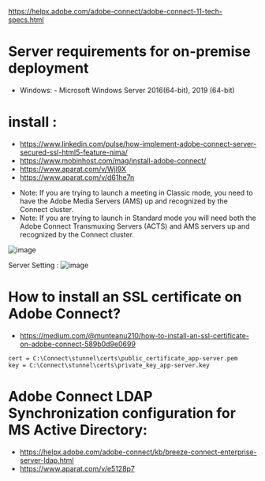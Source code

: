 
https://helpx.adobe.com/adobe-connect/adobe-connect-11-tech-specs.html
# Server requirements for on-premise deployment
   * Windows:
         - Microsoft Windows Server 2016(64-bit), 2019 (64-bit)

# install :
- https://www.linkedin.com/pulse/how-implement-adobe-connect-server-secured-ssl-html5-feature-nima/
- https://www.mobinhost.com/mag/install-adobe-connect/
- https://www.aparat.com/v/Wjl9X
- https://www.aparat.com/v/d61he7n

* Note: If you are trying to launch a meeting in Classic mode, you need to have the Adobe Media Servers (AMS) up and recognized by the Connect cluster.
* Note: If you are trying to launch in Standard mode you will need both the Adobe Connect Transmuxing Servers (ACTS) and AMS servers up and recognized by the Connect cluster. 

![image](https://github.com/user-attachments/assets/6447c653-b33f-4146-ad13-e5f0bd4ac524)

Server Setting :
![image](https://github.com/user-attachments/assets/e1120c52-e049-4865-9881-69bdcc849601)


# How to install an SSL certificate on Adobe Connect?
- https://medium.com/@munteanu210/how-to-install-an-ssl-certificate-on-adobe-connect-589b0d9e0699
```
cert = C:\Connect\stunnel\certs\public_certificate_app-server.pem
key = C:\Connect\stunnel\certs\private_key_app-server.key
```

# Adobe Connect LDAP Synchronization configuration for MS Active Directory:
- https://helpx.adobe.com/adobe-connect/kb/breeze-connect-enterprise-server-ldap.html
- https://www.aparat.com/v/e5128p7

